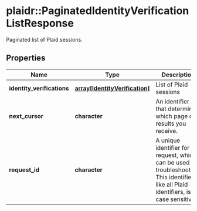 # plaidr::PaginatedIdentityVerificationListResponse

Paginated list of Plaid sessions.

## Properties
Name | Type | Description | Notes
------------ | ------------- | ------------- | -------------
**identity_verifications** | [**array[IdentityVerification]**](IdentityVerification.md) | List of Plaid sessions | 
**next_cursor** | **character** | An identifier that determines which page of results you receive. | 
**request_id** | **character** | A unique identifier for the request, which can be used for troubleshooting. This identifier, like all Plaid identifiers, is case sensitive. | 


